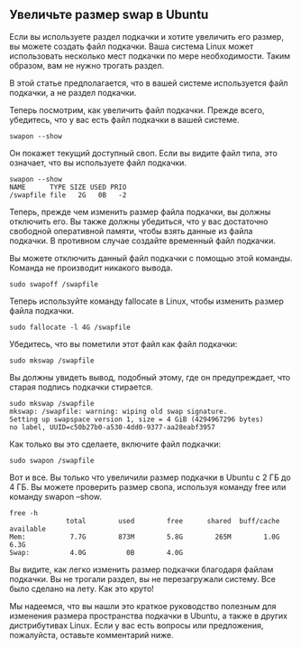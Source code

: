 ## Увеличьте размер swap в Ubuntu

Если вы используете раздел подкачки и хотите увеличить его размер, вы можете создать файл подкачки. Ваша система Linux может использовать несколько мест подкачки по мере необходимости. Таким образом, вам не нужно трогать раздел.

В этой статье предполагается, что в вашей системе используется файл подкачки, а не раздел подкачки.

Теперь посмотрим, как увеличить файл подкачки. Прежде всего, убедитесь, что у вас есть файл подкачки в вашей системе.

```
swapon --show
```

 

Он покажет текущий доступный своп. Если вы видите файл типа, это означает, что вы используете файл подкачки.

```
swapon --show
NAME      TYPE SIZE USED PRIO
/swapfile file   2G   0B   -2
```

 

Теперь, прежде чем изменить размер файла подкачки, вы должны отключить его. Вы также должны убедиться, что у вас достаточно свободной оперативной памяти, чтобы взять данные из файла подкачки. В противном случае создайте временный файл подкачки.

Вы можете отключить данный файл подкачки с помощью этой команды. Команда не производит никакого вывода.

```
sudo swapoff /swapfile
```

 

Теперь используйте команду fallocate в Linux, чтобы изменить размер файла подкачки.

```
sudo fallocate -l 4G /swapfile
```

 

Убедитесь, что вы пометили этот файл как файл подкачки:

```
sudo mkswap /swapfile
```

 

Вы должны увидеть вывод, подобный этому, где он предупреждает, что старая подпись подкачки стирается.

```
sudo mkswap /swapfile
mkswap: /swapfile: warning: wiping old swap signature.
Setting up swapspace version 1, size = 4 GiB (4294967296 bytes)
no label, UUID=c50b27b0-a530-4dd0-9377-aa28eabf3957
```

 

Как только вы это сделаете, включите файл подкачки:

```
sudo swapon /swapfile
```

 

Вот и все. Вы только что увеличили размер подкачки в Ubuntu с 2 ГБ до 4 ГБ. Вы можете проверить размер свопа, используя команду free или команду swapon –show.

```
free -h
              total        used        free      shared  buff/cache   available
Mem:           7.7G        873M        5.8G        265M        1.0G        6.3G
Swap:          4.0G          0B        4.0G
```

 

Вы видите, как легко изменить размер подкачки благодаря файлам подкачки. Вы не трогали раздел, вы не перезагружали систему. Все было сделано на лету. Как это круто!

Мы надеемся, что вы нашли это краткое руководство полезным для изменения размера пространства подкачки в Ubuntu, а также в других дистрибутивах Linux. Если у вас есть вопросы или предложения, пожалуйста, оставьте комментарий ниже.